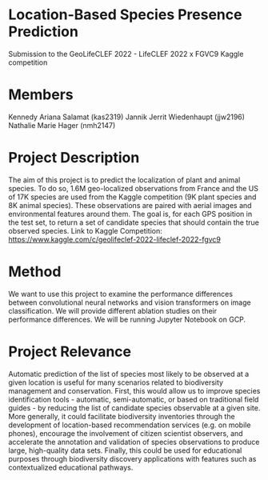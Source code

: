 # Location-Based Species Presence Prediction
Submission to the GeoLifeCLEF 2022 - LifeCLEF 2022 x FGVC9 Kaggle competition

# Members
Kennedy Ariana Salamat (kas2319)
Jannik Jerrit Wiedenhaupt (jjw2196)
Nathalie Marie Hager (nmh2147)

# Project Description
The aim of this project is to predict the localization of plant and animal species.
To do so, 1.6M geo-localized observations from France and the US of 17K species are used from the Kaggle competition (9K plant species and 8K animal species). These observations are paired with aerial images and environmental features around them.
The goal is, for each GPS position in the test set, to return a set of candidate species that should contain the true observed species.
Link to Kaggle Competition: https://www.kaggle.com/c/geolifeclef-2022-lifeclef-2022-fgvc9

# Method
We want to use this project to examine the performance differences between convolutional neural networks and vision transformers on image classification. We will provide different ablation studies on their performance differences. We will be running Jupyter Notebook on GCP.

# Project Relevance
Automatic prediction of the list of species most likely to be observed at a given location is useful for many scenarios related to biodiversity management and conservation.
First, this would allow us to improve species identification tools - automatic, semi-automatic, or based on traditional field guides - by reducing the list of candidate species observable at a given site. 
More generally, it could facilitate biodiversity inventories through the development of location-based recommendation services (e.g. on mobile phones), encourage the involvement of citizen scientist observers, and accelerate the annotation and validation of species observations to produce large, high-quality data sets.
Finally, this could be used for educational purposes through biodiversity discovery applications with features such as contextualized educational pathways.
